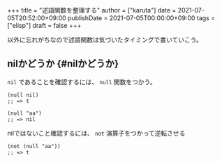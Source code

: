 +++
title = "述語関数を整理する"
author = ["karuta"]
date = 2021-07-05T20:52:00+09:00
publishDate = 2021-07-05T00:00:00+09:00
tags = ["elisp"]
draft = false
+++

以外に忘れがちなので述語関数は気づいたタイミングで書いていこう。  

<!--more-->  


## nilかどうか {#nilかどうか}

`nil` であることを確認するには、 `null` 関数をつかう。  

```elisp
(null nil)
;; => t
```

```elisp
(null "aa")
;; => nil
```

nilではないこと確認するには、 `not` 演算子をつかって逆転させる  

```elisp
(not (null "aa"))
;; => t
```
